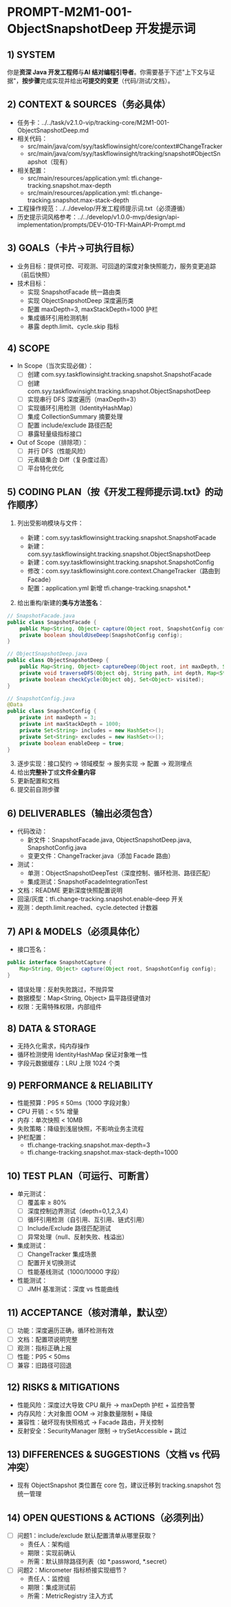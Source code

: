 # PROMPT-M2M1-001-ObjectSnapshotDeep 开发提示词

## 1) SYSTEM
你是**资深 Java 开发工程师**与**AI 结对编程引导者**。你需要基于下述"上下文与证据"，**按步骤**完成实现并给出**可提交的变更**（代码/测试/文档）。

## 2) CONTEXT & SOURCES（务必具体）
- 任务卡：../../task/v2.1.0-vip/tracking-core/M2M1-001-ObjectSnapshotDeep.md
- 相关代码：
  - src/main/java/com/syy/taskflowinsight/core/context#ChangeTracker
  - src/main/java/com/syy/taskflowinsight/tracking/snapshot#ObjectSnapshot（现有）
- 相关配置：
  - src/main/resources/application.yml: tfi.change-tracking.snapshot.max-depth
  - src/main/resources/application.yml: tfi.change-tracking.snapshot.max-stack-depth
- 工程操作规范：../../develop/开发工程师提示词.txt（必须遵循）
- 历史提示词风格参考：../../develop/v1.0.0-mvp/design/api-implementation/prompts/DEV-010-TFI-MainAPI-Prompt.md

## 3) GOALS（卡片→可执行目标）
- 业务目标：提供可控、可观测、可回退的深度对象快照能力，服务变更追踪（前后快照）
- 技术目标：
  - 实现 SnapshotFacade 统一路由类
  - 实现 ObjectSnapshotDeep 深度遍历类
  - 配置 maxDepth=3, maxStackDepth=1000 护栏
  - 集成循环引用检测机制
  - 暴露 depth.limit、cycle.skip 指标

## 4) SCOPE
- In Scope（当次实现必做）：
  - [ ] 创建 com.syy.taskflowinsight.tracking.snapshot.SnapshotFacade
  - [ ] 创建 com.syy.taskflowinsight.tracking.snapshot.ObjectSnapshotDeep
  - [ ] 实现串行 DFS 深度遍历（maxDepth=3）
  - [ ] 实现循环引用检测（IdentityHashMap）
  - [ ] 集成 CollectionSummary 摘要处理
  - [ ] 配置 include/exclude 路径匹配
  - [ ] 暴露轻量级指标接口
- Out of Scope（排除项）：
  - [ ] 并行 DFS（性能风险）
  - [ ] 元素级集合 Diff（复杂度过高）
  - [ ] 平台特化优化

## 5) CODING PLAN（按《开发工程师提示词.txt》的动作顺序）
1. 列出受影响模块与文件：
   - 新建：com.syy.taskflowinsight.tracking.snapshot.SnapshotFacade
   - 新建：com.syy.taskflowinsight.tracking.snapshot.ObjectSnapshotDeep
   - 新建：com.syy.taskflowinsight.tracking.snapshot.SnapshotConfig
   - 修改：com.syy.taskflowinsight.core.context.ChangeTracker（路由到 Facade）
   - 配置：application.yml 新增 tfi.change-tracking.snapshot.*

2. 给出重构/新建的**类与方法签名**：
```java
// SnapshotFacade.java
public class SnapshotFacade {
    public Map<String, Object> capture(Object root, SnapshotConfig config);
    private boolean shouldUseDeep(SnapshotConfig config);
}

// ObjectSnapshotDeep.java
public class ObjectSnapshotDeep {
    public Map<String, Object> captureDeep(Object root, int maxDepth, Set<String> includes, Set<String> excludes);
    private void traverseDFS(Object obj, String path, int depth, Map<String, Object> result, Set<Object> visited);
    private boolean checkCycle(Object obj, Set<Object> visited);
}

// SnapshotConfig.java
@Data
public class SnapshotConfig {
    private int maxDepth = 3;
    private int maxStackDepth = 1000;
    private Set<String> includes = new HashSet<>();
    private Set<String> excludes = new HashSet<>();
    private boolean enableDeep = true;
}
```

3. 逐步实现：接口契约 → 领域模型 → 服务实现 → 配置 → 观测埋点
4. 给出**完整补丁**或**文件全量内容**
5. 更新配置和文档
6. 提交前自测步骤

## 6) DELIVERABLES（输出必须包含）
- 代码改动：
  - 新文件：SnapshotFacade.java, ObjectSnapshotDeep.java, SnapshotConfig.java
  - 变更文件：ChangeTracker.java（添加 Facade 路由）
- 测试：
  - 单测：ObjectSnapshotDeepTest（深度控制、循环检测、路径匹配）
  - 集成测试：SnapshotFacadeIntegrationTest
- 文档：README 更新深度快照配置说明
- 回滚/灰度：tfi.change-tracking.snapshot.enable-deep 开关
- 观测：depth.limit.reached、cycle.detected 计数器

## 7) API & MODELS（必须具体化）
- 接口签名：
```java
public interface SnapshotCapture {
    Map<String, Object> capture(Object root, SnapshotConfig config);
}
```
- 错误处理：反射失败跳过，不抛异常
- 数据模型：Map<String, Object> 扁平路径键值对
- 权限：无需特殊权限，内部组件

## 8) DATA & STORAGE
- 无持久化需求，纯内存操作
- 循环检测使用 IdentityHashMap 保证对象唯一性
- 字段元数据缓存：LRU 上限 1024 个类

## 9) PERFORMANCE & RELIABILITY
- 性能预算：P95 ≤ 50ms（1000 字段对象）
- CPU 开销：< 5% 增量
- 内存：单次快照 < 10MB
- 失败策略：降级到浅层快照，不影响业务主流程
- 护栏配置：
  - tfi.change-tracking.snapshot.max-depth=3
  - tfi.change-tracking.snapshot.max-stack-depth=1000

## 10) TEST PLAN（可运行、可断言）
- 单元测试：
  - [ ] 覆盖率 ≥ 80%
  - [ ] 深度控制边界测试（depth=0,1,2,3,4）
  - [ ] 循环引用检测（自引用、互引用、链式引用）
  - [ ] Include/Exclude 路径匹配测试
  - [ ] 异常处理（null、反射失败、栈溢出）
- 集成测试：
  - [ ] ChangeTracker 集成场景
  - [ ] 配置开关切换测试
  - [ ] 性能基线测试（1000/10000 字段）
- 性能测试：
  - [ ] JMH 基准测试：深度 vs 性能曲线

## 11) ACCEPTANCE（核对清单，默认空）
- [ ] 功能：深度遍历正确，循环检测有效
- [ ] 文档：配置项说明完整
- [ ] 观测：指标正确上报
- [ ] 性能：P95 < 50ms
- [ ] 兼容：旧路径可回退

## 12) RISKS & MITIGATIONS
- 性能风险：深度过大导致 CPU 飙升 → maxDepth 护栏 + 监控告警
- 内存风险：大对象图 OOM → 对象数量限制 + 降级
- 兼容性：破坏现有快照格式 → Facade 路由，开关控制
- 反射安全：SecurityManager 限制 → trySetAccessible + 跳过

## 13) DIFFERENCES & SUGGESTIONS（文档 vs 代码冲突）
- 现有 ObjectSnapshot 类位置在 core 包，建议迁移到 tracking.snapshot 包统一管理

## 14) OPEN QUESTIONS & ACTIONS（必须列出）
- [ ] 问题1：include/exclude 默认配置清单从哪里获取？
  - 责任人：架构组
  - 期限：实现前确认
  - 所需：默认排除路径列表（如 *.password, *.secret）
- [ ] 问题2：Micrometer 指标桥接实现细节？
  - 责任人：监控组
  - 期限：集成测试前
  - 所需：MetricRegistry 注入方式
